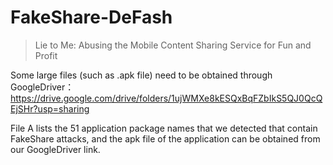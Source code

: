 # FakeShare-DeFash
> Lie to Me: Abusing the Mobile Content Sharing Service for Fun and Profit

Some large files (such as .apk file) need to be obtained through GoogleDriver：
https://drive.google.com/drive/folders/1ujWMXe8kESQxBqFZbIkS5QJ0QcQEjSHr?usp=sharing


File A lists the 51 application package names that we detected that contain FakeShare attacks, and the apk file of the application can be obtained from our GoogleDriver link.
